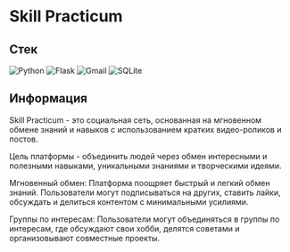 # Skill Practicum

## Стек

![Python](https://img.shields.io/badge/python-3.11-3670A0?style=for-the-badge&logo=python&logoColor=ffdd54) ![Flask](https://img.shields.io/badge/flask-%238A4182.svg?style=for-the-badge&logo=flask&logoColor=white) ![Gmail](https://img.shields.io/badge/Mail.ru-%231877F2?style=for-the-badge&logo=gmail&logoColor=white) ![SQLite](https://img.shields.io/badge/sqlite-%2307405e.svg?style=for-the-badge&logo=sqlite&logoColor=white)

## Информация

Skill Practicum - это социальная сеть, основанная на мгновенном обмене знаний и навыков с использованием кратких видео-роликов и постов.

Цель платформы - объединить людей через обмен интересными и полезными навыками, уникальными знаниями и творческими идеями.

Мгновенный обмен: Платформа поощряет быстрый и легкий обмен знаний. Пользователи могут подписываться на других, ставить лайки, обсуждать и делиться контентом с минимальными усилиями.

Группы по интересам: Пользователи могут объединяться в группы по интересам, где обсуждают свои хобби, делятся советами и организовывают совместные проекты.


